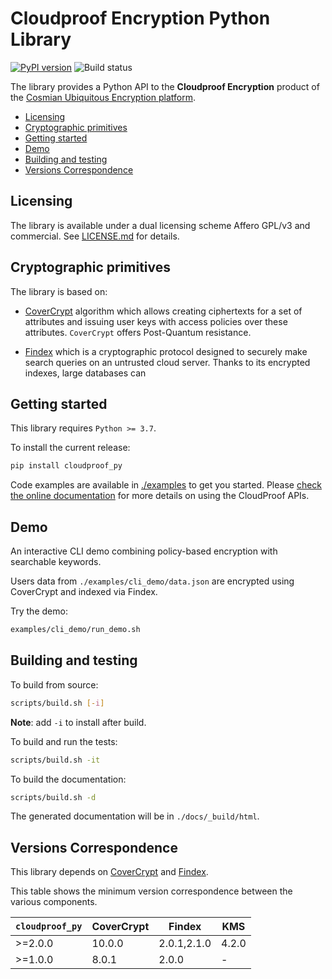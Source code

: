 # Cloudproof Encryption Python Library

[![PyPI version](https://badge.fury.io/py/cloudproof_py.svg)](https://badge.fury.io/py/cloudproof_py)
![Build status](https://github.com/Cosmian/cloudproof_python/actions/workflows/ci.yml/badge.svg)

The library provides a Python API to the **Cloudproof Encryption** product of the [Cosmian Ubiquitous Encryption platform](https://cosmian.com).

<!-- toc -->

- [Licensing](#licensing)
- [Cryptographic primitives](#cryptographic-primitives)
- [Getting started](#getting-started)
- [Demo](#demo)
- [Building and testing](#building-and-testing)
- [Versions Correspondence](#versions-correspondence)

<!-- tocstop -->

## Licensing

The library is available under a dual licensing scheme Affero GPL/v3 and commercial. See [LICENSE.md](LICENSE.md) for details.

## Cryptographic primitives

The library is based on:

- [CoverCrypt](https://github.com/Cosmian/cover_crypt) algorithm which allows
  creating ciphertexts for a set of attributes and issuing user keys with access
  policies over these attributes. `CoverCrypt` offers Post-Quantum resistance.

- [Findex](https://github.com/Cosmian/findex) which is a cryptographic protocol designed to securely make search queries on
  an untrusted cloud server. Thanks to its encrypted indexes, large databases can

## Getting started

This library requires `Python >= 3.7`.

To install the current release:

```sh
pip install cloudproof_py
```

Code examples are available in [./examples](./examples) to get you started.
Please [check the online documentation](https://docs.cosmian.com/cloudproof_encryption/use_cases_benefits/) for more details on using the CloudProof APIs.

## Demo

An interactive CLI demo combining policy-based encryption with searchable keywords.

Users data from `./examples/cli_demo/data.json` are encrypted using CoverCrypt and indexed via Findex.

Try the demo:

```sh
examples/cli_demo/run_demo.sh
```

## Building and testing

To build from source:

```sh
scripts/build.sh [-i]
```

**Note**: add `-i` to install after build.

To build and run the tests:

```sh
scripts/build.sh -it
```

To build the documentation:

```sh
scripts/build.sh -d
```

The generated documentation will be in `./docs/_build/html`.

## Versions Correspondence

This library depends on [CoverCrypt](https://github.com/Cosmian/cover_crypt) and [Findex](https://github.com/Cosmian/findex).

This table shows the minimum version correspondence between the various components.

| `cloudproof_py` | CoverCrypt | Findex      | KMS   |
| --------------- | ---------- | ----------- | ----- |
| >=2.0.0         | 10.0.0     | 2.0.1,2.1.0 | 4.2.0 |
| >=1.0.0         | 8.0.1      | 2.0.0       | -     |
